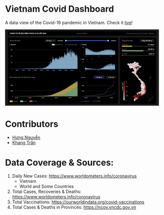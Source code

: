 # Vietnam Covid Dashboard

A data view of the Covid-19 pandemic in Vietnam. Check it [live](https://hulk1999.github.io/CovidDashboard/)!

![](images/thumbnail.jpg)

# Contributors
- [Hưng Nguyễn](https://hulk1999.github.io/Portfolio)
- [Khang Trần](https://www.linkedin.com/in/khanggtrann/)

# Data Coverage & Sources:
1. Daily New Cases: https://www.worldometers.info/coronavirus
	* Vietnam
	* World and Some Countries
2. Total Cases, Recoveries & Deaths: https://www.worldometers.info/coronavirus
3. Total Vaccinations: https://ourworldindata.org/covid-vaccinations
4. Total Cases & Deaths in Provinces: https://ncov.vncdc.gov.vn
